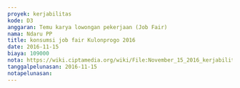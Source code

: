 ```yaml
---
proyek: kerjabilitas
kode: D3
anggaran: Temu karya lowongan pekerjaan (Job Fair)
nama: Ndaru PP
title: konsumsi job fair Kulonprogo 2016
date: 2016-11-15
biaya: 109000
nota: https://wiki.ciptamedia.org/wiki/File:November_15_2016_kerjabilitas_D3_makan_jobfair_kulonprogo_inok327.jpg
tanggalpelunasan: 2016-11-15
notapelunasan:
---
```

